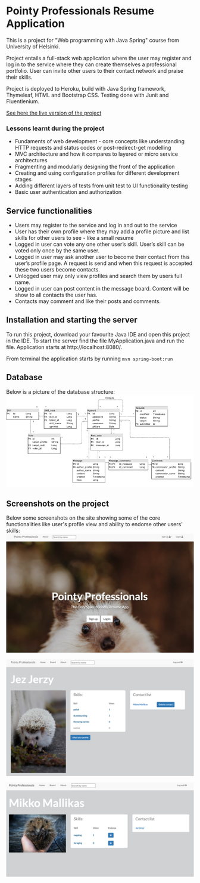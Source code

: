 # Pointy Professionals Resume Application
This is a project for "Web programming with Java Spring" course from University of Helsinki.

Project entails a full-stack web application where the user may register and log in to the service where they can create themselves a professional portfolio. User can invite other users to their contact network and praise their skills.

Project is deployed to Heroku, build with Java Spring framework, Thymeleaf, HTML and Bootstrap CSS. Testing done with Junit and Fluentlenium.

[See here the live version of the project](https://pure-harbor-61781.herokuapp.com/)

### Lessons learnt during the project
* Fundaments of web development - core concepts like understanding HTTP requests and status codes or post-redirect-get modelling
* MVC architecture and how it compares to layered or micro service architectures
* Fragmenting and modularly designing the front of the application
* Creating and using configuration profiles for different development stages
* Adding different layers of tests from unit test to UI functionality testing
* Basic user authentication and authorization

## Service functionalities
* Users may register to the service and log in and out to the service
* User has their own profile where they may add a profile picture and list skills for other users to see - like a small resume
* Logged in user can vote any one other user’s skill. User’s skill can be voted only once by the same user.
* Logged in user may ask another user to become their contact from this user’s profile page. A request is send and when this request is accepted these two users become contacts.
* Unlogged user may only view profiles and search them by users full name.
* Logged in user can post content in the message board. Content will be show to all contacts the user has.
* Contacts may comment and like their posts and comments.

## Installation and starting the server
To run this project, download your favourite Java IDE and open this project in the IDE. To start the server find the file MyApplication.java and run the file. Application starts at http://localhost:8080/.

From terminal the application starts by running ```mvn spring-boot:run```

## Database
Below is a picture of the database structure:
![DB structure](documentation/db_mini-linkedin.png)


## Screenshots on the project
Below some screenshots on the site showing some of the core functionalities like user's profile view and ability to endorse other users' skills:
 ![Landing page](documentation/landing_page.png)

 ![User's profile page](documentation/profile_page.png)
 
 ![Landing page](documentation/contact_profile.png)
